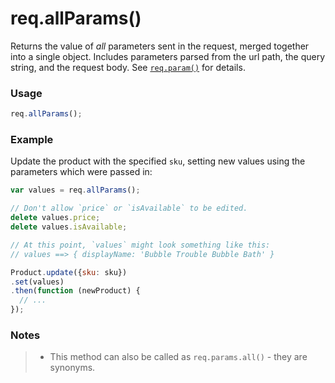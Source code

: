 # req.allParams()

Returns the value of _all_ parameters sent in the request, merged together into a single object. Includes parameters parsed from the url path, the query string, and the request body. See [`req.param()`](http://sailsjs.org/documentation/reference/req.param) for details.

### Usage

```js
req.allParams();
```


### Example

Update the product with the specified `sku`, setting new values using the parameters which were passed in:

```javascript
var values = req.allParams();

// Don't allow `price` or `isAvailable` to be edited.
delete values.price;
delete values.isAvailable;

// At this point, `values` might look something like this:
// values ==> { displayName: 'Bubble Trouble Bubble Bath' }

Product.update({sku: sku})
.set(values)
.then(function (newProduct) {
  // ...
});
```

### Notes

>+ This method can also be called as `req.params.all()` - they are synonyms.















<docmeta name="uniqueID" value="reqallParams817828">
<docmeta name="displayName" value="req.allParams()">
